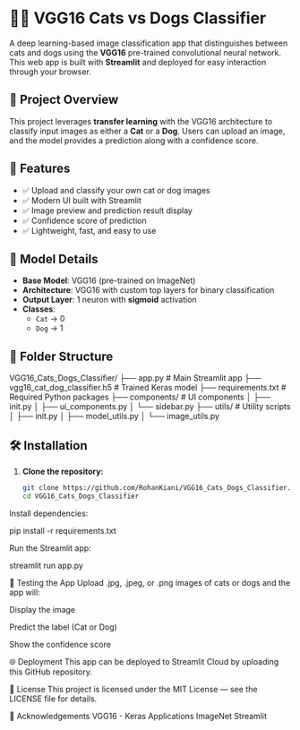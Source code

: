 # 🐶🐱 VGG16 Cats vs Dogs Classifier

A deep learning-based image classification app that distinguishes between cats and dogs using the **VGG16** pre-trained convolutional neural network. This web app is built with **Streamlit** and deployed for easy interaction through your browser.

## 📌 Project Overview

This project leverages **transfer learning** with the VGG16 architecture to classify input images as either a **Cat** or a **Dog**. Users can upload an image, and the model provides a prediction along with a confidence score.

## 🚀 Features

- ✅ Upload and classify your own cat or dog images
- ✅ Modern UI built with Streamlit
- ✅ Image preview and prediction result display
- ✅ Confidence score of prediction
- ✅ Lightweight, fast, and easy to use

## 🧠 Model Details

- **Base Model**: VGG16 (pre-trained on ImageNet)
- **Architecture**: VGG16 with custom top layers for binary classification
- **Output Layer**: 1 neuron with **sigmoid** activation
- **Classes**: 
  - `Cat` → 0  
  - `Dog` → 1

## 📁 Folder Structure

VGG16_Cats_Dogs_Classifier/
├── app.py # Main Streamlit app
├── vgg16_cat_dog_classifier.h5 # Trained Keras model
├── requirements.txt # Required Python packages
├── components/ # UI components
│ ├── init.py
│ ├── ui_components.py
│ └── sidebar.py
├── utils/ # Utility scripts
│ ├── init.py
│ ├── model_utils.py
│ └── image_utils.py


## 🛠️ Installation

1. **Clone the repository:**
   ```bash
   git clone https://github.com/RohanKiani/VGG16_Cats_Dogs_Classifier.git
   cd VGG16_Cats_Dogs_Classifier
Install dependencies:

  pip install -r requirements.txt

Run the Streamlit app:

  streamlit run app.py
  
🧪 Testing the App
Upload .jpg, .jpeg, or .png images of cats or dogs and the app will:

Display the image

Predict the label (Cat or Dog)

Show the confidence score

🌐 Deployment
This app can be deployed to Streamlit Cloud by uploading this GitHub repository.

📄 License
This project is licensed under the MIT License — see the LICENSE file for details.

🙌 Acknowledgements
VGG16 - Keras Applications
ImageNet
Streamlit

